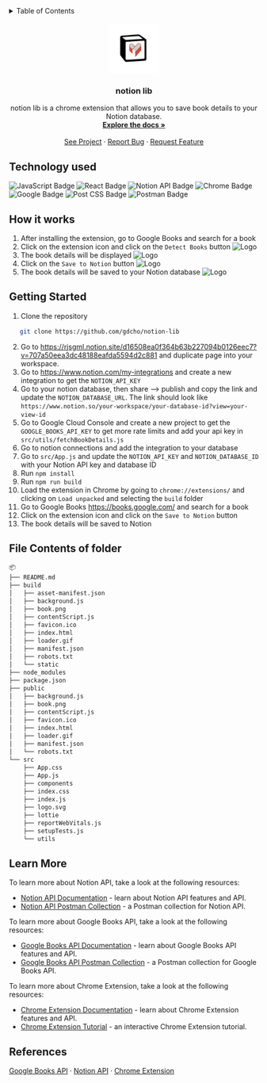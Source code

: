<!-- TABLE OF CONTENTS -->
<details>
  <summary>Table of Contents</summary>
  <ol>
    <li>
      <a href="#technology-used">Technology used</a>      
    </li>
    <li><a href="#getting-started">Getting started</a></li>
    <li><a href="#file-contents-of-folder">File Contents of folder</a></li>
    <li><a href="#learn-more">Learn More</a></li>
    <li><a href="#references">References</a></li>
  </ol>
</details>
<br />
<div align="center">
  <a href="https://github.com/gdcho/notion-lib">
    <img src="/public/book.png" alt="Logo" width="100" height="100">
  </a>

  <h3 align="center">notion lib</h3>

  <p align="center">
    notion lib is a chrome extension that allows you to save book details to your Notion database.
    <br />
    <a href="https://github.com/gdcho/notion-lib"><strong>Explore the docs »</strong></a>
    <br />
    <br />
    <a href="https://github.com/gdcho/notion-lib">See Project</a>
    ·
    <a href="https://github.com/gdcho/notion-lib/issues">Report Bug</a>
    ·
    <a href="https://github.com/gdcho/notion-lib/issues">Request Feature</a>
  </p>
</div>

## Technology used

![JavaScript Badge](https://img.shields.io/badge/JavaScript-F7DF1E?style=for-the-badge&logo=JavaScript&logoColor=white)
![React Badge](https://img.shields.io/badge/React-61DAFB?logo=react&logoColor=000&style=for-the-badge)
![Notion API Badge](https://img.shields.io/badge/Notion%20API-000000?style=for-the-badge&logo=notion&logoColor=white)
![Chrome Badge](https://img.shields.io/badge/Chrome-4285F4?style=for-the-badge&logo=google-chrome&logoColor=white)
![Google Badge](https://img.shields.io/badge/Google%20Books-4285F4?style=for-the-badge&logo=google&logoColor=white)
![Post CSS Badge](https://img.shields.io/badge/PostCSS-DD3A0A?style=for-the-badge&logo=postcss&logoColor=white)
![Postman Badge](https://img.shields.io/badge/Postman-FF6C37?style=for-the-badge&logo=postman&logoColor=white)

## How it works

1. After installing the extension, go to Google Books and search for a book
2. Click on the extension icon and click on the `Detect Books` button
   <img src="/public/images/stepOne.png" alt="Logo" width="auto" height="auto">
3. The book details will be displayed
   <img src="/public/images/stepTwo.png" alt="Logo" width="auto" height="auto">
4. Click on the `Save to Notion` button
   <img src="/public/images/stepThree.png" alt="Logo" width="auto" height="auto">
5. The book details will be saved to your Notion database
   <img src="/public/images/lastStep.png" alt="Logo" width="auto" height="auto">

## Getting Started

1. Clone the repository

```sh
   git clone https://github.com/gdcho/notion-lib
```

2. Go to https://rjsgml.notion.site/d16508ea0f364b63b227094b0126eec7?v=707a50eea3dc48188eafda5594d2c881 and duplicate page into your workspace.
3. Go to https://www.notion.com/my-integrations and create a new integration to get the `NOTION_API_KEY`
4. Go to your notion database, then share --> publish and copy the link and update the `NOTION_DATABASE_URL`. The link should look like `https://www.notion.so/your-workspace/your-database-id?view=your-view-id`
5. Go to Google Cloud Console and create a new project to get the `GOOGLE_BOOKS_API_KEY` to get more rate limits and add your api key in `src/utils/fetchBookDetails.js`
6. Go to notion connections and add the integration to your database
7. Go to `src/App.js` and update the `NOTION_API_KEY` and `NOTION_DATABASE_ID` with your Notion API key and database ID
8. Run `npm install`
9. Run `npm run build`
10. Load the extension in Chrome by going to `chrome://extensions/` and clicking on `Load unpacked` and selecting the `build` folder
11. Go to Google Books https://books.google.com/ and search for a book
12. Click on the extension icon and click on the `Save to Notion` button
13. The book details will be saved to Notion

## File Contents of folder

```
📦
├── README.md
├── build
│   ├── asset-manifest.json
│   ├── background.js
│   ├── book.png
│   ├── contentScript.js
│   ├── favicon.ico
│   ├── index.html
│   ├── loader.gif
│   ├── manifest.json
│   ├── robots.txt
│   └── static
├── node_modules
├── package.json
├── public
│   ├── background.js
│   ├── book.png
│   ├── contentScript.js
│   ├── favicon.ico
│   ├── index.html
│   ├── loader.gif
│   ├── manifest.json
│   └── robots.txt
└── src
    ├── App.css
    ├── App.js
    ├── components
    ├── index.css
    ├── index.js
    ├── logo.svg
    ├── lottie
    ├── reportWebVitals.js
    ├── setupTests.js
    └── utils
```

## Learn More

To learn more about Notion API, take a look at the following resources:

- [Notion API Documentation](https://developers.notion.com/) - learn about Notion API features and API.
- [Notion API Postman Collection](https://www.postman.com/notionhq/workspace/notion-api/) - a Postman collection for Notion API.

To learn more about Google Books API, take a look at the following resources:

- [Google Books API Documentation](https://developers.google.com/books) - learn about Google Books API features and API.
- [Google Books API Postman Collection](https://www.postman.com/postman/workspace/commerce-api/collection/12959542-3af65ab4-e837-44fa-909f-243d118ccc6c) - a Postman collection for Google Books API.

To learn more about Chrome Extension, take a look at the following resources:

- [Chrome Extension Documentation](https://developer.chrome.com/docs/extensions/mv3/getstarted/) - learn about Chrome Extension features and API.
- [Chrome Extension Tutorial](https://developer.chrome.com/docs/extensions/mv3/getstarted/) - an interactive Chrome Extension tutorial.

## References

[Google Books API](https://developers.google.com/books) ·
[Notion API](https://developers.notion.com/) ·
[Chrome Extension](https://developer.chrome.com/docs/extensions/mv3/getstarted/)
